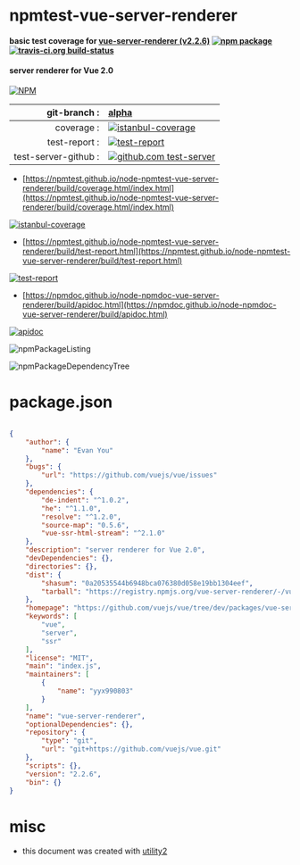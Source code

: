 # npmtest-vue-server-renderer

#### basic test coverage for  [vue-server-renderer (v2.2.6)](https://github.com/vuejs/vue/tree/dev/packages/vue-server-renderer#readme)  [![npm package](https://img.shields.io/npm/v/npmtest-vue-server-renderer.svg?style=flat-square)](https://www.npmjs.org/package/npmtest-vue-server-renderer) [![travis-ci.org build-status](https://api.travis-ci.org/npmtest/node-npmtest-vue-server-renderer.svg)](https://travis-ci.org/npmtest/node-npmtest-vue-server-renderer)

#### server renderer for Vue 2.0

[![NPM](https://nodei.co/npm/vue-server-renderer.png?downloads=true&downloadRank=true&stars=true)](https://www.npmjs.com/package/vue-server-renderer)

| git-branch : | [alpha](https://github.com/npmtest/node-npmtest-vue-server-renderer/tree/alpha)|
|--:|:--|
| coverage : | [![istanbul-coverage](https://npmtest.github.io/node-npmtest-vue-server-renderer/build/coverage.badge.svg)](https://npmtest.github.io/node-npmtest-vue-server-renderer/build/coverage.html/index.html)|
| test-report : | [![test-report](https://npmtest.github.io/node-npmtest-vue-server-renderer/build/test-report.badge.svg)](https://npmtest.github.io/node-npmtest-vue-server-renderer/build/test-report.html)|
| test-server-github : | [![github.com test-server](https://npmtest.github.io/node-npmtest-vue-server-renderer/GitHub-Mark-32px.png)](https://npmtest.github.io/node-npmtest-vue-server-renderer/build/app/index.html) | | build-artifacts : | [![build-artifacts](https://npmtest.github.io/node-npmtest-vue-server-renderer/glyphicons_144_folder_open.png)](https://github.com/npmtest/node-npmtest-vue-server-renderer/tree/gh-pages/build)|

- [https://npmtest.github.io/node-npmtest-vue-server-renderer/build/coverage.html/index.html](https://npmtest.github.io/node-npmtest-vue-server-renderer/build/coverage.html/index.html)

[![istanbul-coverage](https://npmtest.github.io/node-npmtest-vue-server-renderer/build/screenCapture.buildCi.browser.%252Ftmp%252Fbuild%252Fcoverage.lib.html.png)](https://npmtest.github.io/node-npmtest-vue-server-renderer/build/coverage.html/index.html)

- [https://npmtest.github.io/node-npmtest-vue-server-renderer/build/test-report.html](https://npmtest.github.io/node-npmtest-vue-server-renderer/build/test-report.html)

[![test-report](https://npmtest.github.io/node-npmtest-vue-server-renderer/build/screenCapture.buildCi.browser.%252Ftmp%252Fbuild%252Ftest-report.html.png)](https://npmtest.github.io/node-npmtest-vue-server-renderer/build/test-report.html)

- [https://npmdoc.github.io/node-npmdoc-vue-server-renderer/build/apidoc.html](https://npmdoc.github.io/node-npmdoc-vue-server-renderer/build/apidoc.html)

[![apidoc](https://npmdoc.github.io/node-npmdoc-vue-server-renderer/build/screenCapture.buildCi.browser.%252Ftmp%252Fbuild%252Fapidoc.html.png)](https://npmdoc.github.io/node-npmdoc-vue-server-renderer/build/apidoc.html)

![npmPackageListing](https://npmtest.github.io/node-npmtest-vue-server-renderer/build/screenCapture.npmPackageListing.svg)

![npmPackageDependencyTree](https://npmtest.github.io/node-npmtest-vue-server-renderer/build/screenCapture.npmPackageDependencyTree.svg)



# package.json

```json

{
    "author": {
        "name": "Evan You"
    },
    "bugs": {
        "url": "https://github.com/vuejs/vue/issues"
    },
    "dependencies": {
        "de-indent": "^1.0.2",
        "he": "^1.1.0",
        "resolve": "^1.2.0",
        "source-map": "0.5.6",
        "vue-ssr-html-stream": "^2.1.0"
    },
    "description": "server renderer for Vue 2.0",
    "devDependencies": {},
    "directories": {},
    "dist": {
        "shasum": "0a20535544b6948bca076380d058e19bb1304eef",
        "tarball": "https://registry.npmjs.org/vue-server-renderer/-/vue-server-renderer-2.2.6.tgz"
    },
    "homepage": "https://github.com/vuejs/vue/tree/dev/packages/vue-server-renderer#readme",
    "keywords": [
        "vue",
        "server",
        "ssr"
    ],
    "license": "MIT",
    "main": "index.js",
    "maintainers": [
        {
            "name": "yyx990803"
        }
    ],
    "name": "vue-server-renderer",
    "optionalDependencies": {},
    "repository": {
        "type": "git",
        "url": "git+https://github.com/vuejs/vue.git"
    },
    "scripts": {},
    "version": "2.2.6",
    "bin": {}
}
```



# misc
- this document was created with [utility2](https://github.com/kaizhu256/node-utility2)
